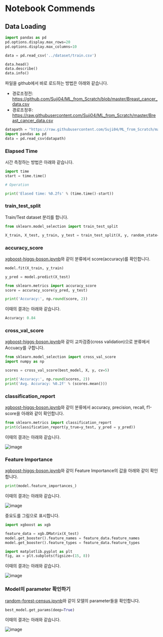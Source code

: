 # Notebook Commends

## Data Loading

```python
import pandas as pd
pd.options.display.max_rows=20
pd.options.display.max_columns=10

data = pd.read_csv('../dataset/train.csv')

data.head()
data.describe()
data.info()
```

파일을 github에서 바로 로드하는 방법은 아래와 같습니다. 

- 경로조정전: https://github.com/Suji04/ML_from_Scratch/blob/master/Breast_cancer_data.csv
- 경로조정후: https://raw.githubusercontent.com/Suji04/ML_from_Scratch/master/Breast_cancer_data.csv

```python
datapath = "https://raw.githubusercontent.com/Suji04/ML_from_Scratch/master/Breast_cancer_data.csv"
import pandas as pd
data = pd.read_csv(datapath)
```

### Elapsed Time

시간 측정하는 방법은 아래와 같습니다. 

```python
import time
start = time.time()

# Operation

print('Elased time: %0.2fs' % (time.time()-start))
```

### train_test_split

Train/Test dataset 분리를 합니다. 

```python
from sklearn.model_selection import train_test_split

X_train, X_test, y_train, y_test = train_test_split(X, y, random_state=2)
```

### accuracy_score

[xgboost-higgs-boson.ipynb](https://github.com/kyopark2014/ML-Algorithms/blob/main/xgboost/src/xgboost-higgs-boson.ipynb)와 같이 분류에서 score(accuracy)를 확인합니다. 

```python
model.fit(X_train, y_train)

y_pred = model.predict(X_test)

from sklearn.metrics import accuracy_score
score = accuracy_score(y_pred, y_test)

print('Accuracy:', np.round(score, 2))
```

이때의 결과는 아래와 같습니다. 

```python
Accuracy: 0.84
```

### cross_val_score

[xgboost-higgs-boson.ipynb](https://github.com/kyopark2014/ML-Algorithms/blob/main/xgboost/src/xgboost-higgs-boson.ipynb)와 같이 교차검증(cross validation)으로 분류에서 Accuacy를 구합니다. 

```python
from sklearn.model_selection import cross_val_score
import numpy as np

scores = cross_val_score(best_model, X, y, cv=5)

print('Accuracy:', np.round(scores, 2))
print('Avg. Accuracy: %0.2f' % (scores.mean()))
```

### classification_report

[xgboost-higgs-boson.ipynb](https://github.com/kyopark2014/ML-Algorithms/blob/main/xgboost/src/xgboost-higgs-boson.ipynb)와 같이 분류에서 accuracy, precision, recall, f1-score을 아래와 같이 확인합니다. 

```python
from sklearn.metrics import classification_report
print(classification_report(y_true=y_test, y_pred = y_pred))
```

이때의 결과는 아래와 같습니다.

![image](https://user-images.githubusercontent.com/52392004/195368069-24441412-b3d4-43cb-a9be-2ebd2f888d06.png)

### Feature Importance

[xgboost-higgs-boson.ipynb](https://github.com/kyopark2014/ML-Algorithms/blob/main/xgboost/src/xgboost-higgs-boson.ipynb)와 같이 Feature Importance의 값을 아래와 같이 확인합니다. 

```python
print(model.feature_importances_)
```

이때의 결과는 아래와 같습니다. 

![image](https://user-images.githubusercontent.com/52392004/195369225-fc8ea777-a16e-436e-ba7f-2249809c8937.png)

중요도를 그림으로 표시합니다. 

```python
import xgboost as xgb

feature_data = xgb.DMatrix(X_test)
model.get_booster().feature_names = feature_data.feature_names
model.get_booster().feature_types = feature_data.feature_types

import matplotlib.pyplot as plt
fig, ax = plt.subplots(figsize=(15, 8))
```
이때의 결과는 아래와 같습니다. 

![image](https://user-images.githubusercontent.com/52392004/195369423-47f2340a-bcb2-4aa2-a656-d847f3825595.png)

### Model의 parameter 확인하기

[random-forest-census.ipynb](https://github.com/kyopark2014/ML-Algorithms/blob/main/xgboost/src/random-forest-census.ipynb)와 같이 모델의 parameter들을 확인합니다. 

```python
best_model.get_params(deep=True)
```
이때의 결과는 아래와 같습니다. 

![image](https://user-images.githubusercontent.com/52392004/195372145-6321b2fd-04d2-46b8-8e87-37fd8f8fe0af.png)

